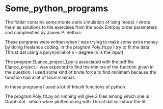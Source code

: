 # Some_python_programs
The folder contains some monte carlo simulation of Ising model. I wrote them as solutions to the exercises from the book Entropy order parameters and complexities by James P. Sethna.


These porgrams were written when I was trying to make some extra money by doing freelance coding. In the program Poly_fit.py I try to fit the data Thrust.dat using a polynomial of n - degree (n is the input). 

The program ELance_project_1.py is associated with the pdf file Elance_project. I was expected to find the minima of the function given in the question. I used some kind of brute force to find minimam because the function had a lot of local minimas. 

In these programs I used a lot of Inbuilt funcitons of python.

The program Poly_fit.py on running will give 3 files among which one is Graph.dat . which when plotted along with Thrust.dat will show the fit.
